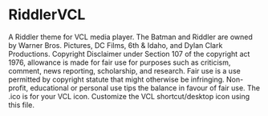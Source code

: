 # RiddlerVCL
A Riddler theme for VCL media player.
The Batman and Riddler are owned by Warner Bros. Pictures, DC Films, 6th & Idaho, and Dylan Clark Productions. Copyright Disclaimer under Section 107 of the copyright act 1976, allowance is made for fair use for purposes such as criticism, comment, news reporting, scholarship, and research. Fair use is a use permitted by copyright statute that might otherwise be infringing. Non-profit, educational or personal use tips the balance in favour of fair use.
The .ico is for your VCL icon. Customize the VCL shortcut/desktop icon using this file.
